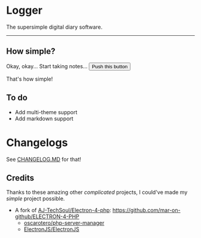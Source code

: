 # Logger

The supersimple digital diary software.

-----

## How simple?
Okay, okay... Start taking notes... <button>Push this button</button>

That's how simple!

## To do
- Add multi-theme support
- Add markdown support

# Changelogs
See [CHANGELOG.MD](./CHANGELOG.MD) for that!

## Credits
Thanks to these amazing other _complicated_ projects, I could've made my _simple_ project possible.
- A fork of [AJ-TechSoul/Electron-4-php](https://github.com/AJ-TechSoul/ELECTRON-4-PHP/): <https://github.com/mar-on-github/ELECTRON-4-PHP>
    - [oscarotero/php-server-manager](https://github.com/oscarotero/php-server-manager)
    - [ElectronJS/ElectronJS](https://electronjs.org/)
